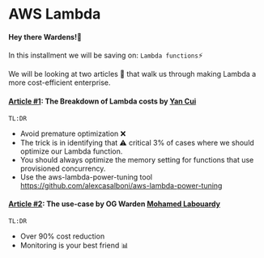 # AWS Lambda 

#### Hey there Wardens!🚀 

In this installment we will be saving on: `Lambda functions`⚡

We will be looking at two articles 📖 that walk us through making Lambda a more cost-efficient enterprise.

#### [Article #1](https://theburningmonk.com/2022/07/the-best-ways-to-save-money-on-lambda/): The Breakdown of Lambda costs by [Yan Cui](https://theburningmonk.com/)
`TL:DR`
- Avoid premature optimization ❌
- The trick is in identifying that ⚠️ critical 3% of cases where we should optimize our Lambda function.
- You should always optimize the memory setting for functions that use provisioned concurrency.
- Use the aws-lambda-power-tuning tool https://github.com/alexcasalboni/aws-lambda-power-tuning

#### [Article #2](https://blog.labouardy.com/how-we-reduced-lambda-functions-costs-by-thousands-of-dollars/): The use-case by OG Warden [Mohamed Labouardy](https://blog.labouardy.com/)

`TL:DR`
- Over 90% cost reduction
- Monitoring is your best friend 📊